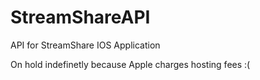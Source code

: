 # StreamShareAPI
API for StreamShare IOS Application

On hold indefinetly because Apple charges hosting fees :(

